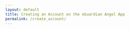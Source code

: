 ```yaml
---
layout: default
title: Creating an Account on the eGuardian Angel App
permalink: /create_account/
---
```

